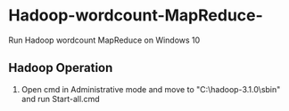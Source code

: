 # Hadoop-wordcount-MapReduce-
Run Hadoop wordcount MapReduce on Windows 10

## Hadoop Operation
1. Open cmd in Administrative mode and move to "C:\hadoop-3.1.0\sbin" and run Start-all.cmd




